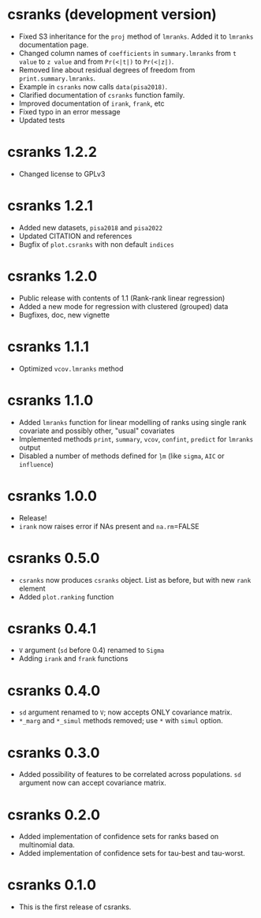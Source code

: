 # csranks (development version)
* Fixed S3 inheritance for the `proj` method of `lmranks`. Added it to `lmranks` documentation page.
* Changed column names of `coefficients` in `summary.lmranks` from `t value` to `z value` and from `Pr(<|t|)` to `Pr(<|z|)`.
* Removed line about residual degrees of freedom from `print.summary.lmranks`.
* Example in `csranks` now calls `data(pisa2018)`.
* Clarified documentation of `csranks` function family.
* Improved documentation of `irank`, `frank`, etc
* Fixed typo in an error message
* Updated tests

# csranks 1.2.2
* Changed license to GPLv3

# csranks 1.2.1

* Added new datasets, `pisa2018` and `pisa2022`
* Updated CITATION and references
* Bugfix of `plot.csranks` with non default `indices`

# csranks 1.2.0
* Public release with contents of 1.1 (Rank-rank linear regression)
* Added a new mode for regression with clustered (grouped) data
* Bugfixes, doc, new vignette

# csranks 1.1.1
* Optimized `vcov.lmranks` method

# csranks 1.1.0

* Added `lmranks` function for linear modelling of ranks using single rank
covariate and possibly other, "usual" covariates
* Implemented methods `print`, `summary`, `vcov`, `confint`, `predict` for `lmranks` output
* Disabled a number of methods defined for `ļm` (like `sigma`, `AIC` or `influence`)

# csranks 1.0.0

* Release!
* `irank` now raises error if NAs present and `na.rm`=FALSE

# csranks 0.5.0

* `csranks` now produces `csranks` object. List as before, but with new `rank` element
* Added `plot.ranking` function

# csranks 0.4.1

* `V` argument (`sd` before 0.4) renamed to `Sigma`
* Adding `irank` and `frank` functions

# csranks 0.4.0

* `sd` argument renamed to `V`; now accepts ONLY covariance matrix.
* `*_marg` and `*_simul` methods removed; use `*` with `simul` option.

# csranks 0.3.0

* Added possibility of features to be correlated across populations. 
`sd` argument now can accept covariance matrix.

# csranks 0.2.0

* Added implementation of confidence sets for ranks based on multinomial data.
* Added implementation of confidence sets for tau-best and tau-worst.

# csranks 0.1.0

* This is the first release of csranks.
